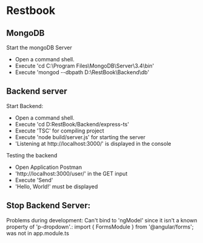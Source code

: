 # Restbook

## MongoDB

Start the mongoDB Server
- Open a command shell.
- Execute 'cd C:\Program Files\MongoDB\Server\3.4\bin'
- Execute 'mongod --dbpath D:\RestBook\Backend\db'


## Backend server

Start Backend:
- Open a command shell.
- Execute 'cd D:RestBook/Backend/express-ts'
- Execute 'TSC' for compiling project
- Execute 'node build/server.js' for starting the server
- 'Listening at http://localhost:3000/' is displayed in the console

Testing the backend
- Open Application Postman
- 'http://localhost:3000/user/' in the GET input
- Execute 'Send'
- 'Hello, World!' must be displayed

Stop Backend Server:
-


Problems during development:
Can't bind to 'ngModel' since it isn't a known property of 'p-dropdown'.:
    import { FormsModule } from '@angular/forms'; was not in app.module.ts
